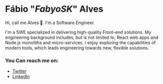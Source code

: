 # Fábio "*FabyoSK*" Alves 

Hi, call me Alves 👋. I'm a Software Engineer.

I'm a SWE specialized in delivering high-quality Front-end solutions. My engineering background includes, but is not limited to, React web apps and Node.js monoliths and micro-services. I enjoy exploring the capabilities of modern tools, which leads engineering towards new, flexible solutions.

### You Can reach me on:

- [Twitter](https://twitter.com/FabyoSK)
- [LinkedIn](https://www.linkedin.com/in/fabyosk)
